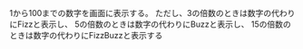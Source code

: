 1から100までの数字を画面に表示する。
ただし、3の倍数のときは数字の代わりにFizzと表示し、
5の倍数のときは数字の代わりにBuzzと表示し、
15の倍数のときは数字の代わりにFizzBuzzと表示する


